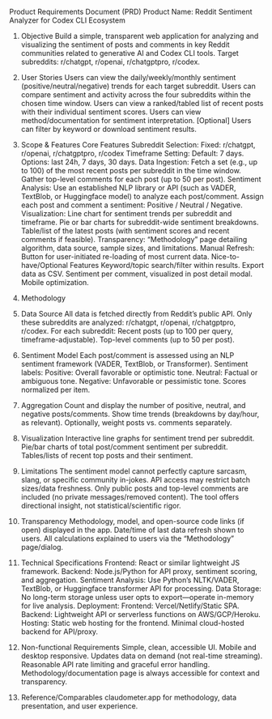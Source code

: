 
Product Requirements Document (PRD)
Product Name: Reddit Sentiment Analyzer for Codex CLI Ecosystem

1. Objective
Build a simple, transparent web application for analyzing and visualizing the sentiment of posts and comments in key Reddit communities related to generative AI and Codex CLI tools. Target subreddits: r/chatgpt, r/openai, r/chatgptpro, r/codex.

2. User Stories
Users can view the daily/weekly/monthly sentiment (positive/neutral/negative) trends for each target subreddit.
Users can compare sentiment and activity across the four subreddits within the chosen time window.
Users can view a ranked/tabled list of recent posts with their individual sentiment scores.
Users can view method/documentation for sentiment interpretation.
[Optional] Users can filter by keyword or download sentiment results.

3. Scope & Features
Core Features
Subreddit Selection:
Fixed: r/chatgpt, r/openai, r/chatgptpro, r/codex
Timeframe Setting:
Default: 7 days. Options: last 24h, 7 days, 30 days.
Data Ingestion:
Fetch a set (e.g., up to 100) of the most recent posts per subreddit in the time window.
Gather top-level comments for each post (up to 50 per post).
Sentiment Analysis:
Use an established NLP library or API (such as VADER, TextBlob, or Huggingface model) to analyze each post/comment.
Assign each post and comment a sentiment: Positive / Neutral / Negative.
Visualization:
Line chart for sentiment trends per subreddit and timeframe.
Pie or bar charts for subreddit-wide sentiment breakdowns.
Table/list of the latest posts (with sentiment scores and recent comments if feasible).
Transparency:
“Methodology” page detailing algorithm, data source, sample sizes, and limitations.
Manual Refresh:
Button for user-initiated re-loading of most current data.
Nice-to-have/Optional Features
Keyword/topic search/filter within results.
Export data as CSV.
Sentiment per comment, visualized in post detail modal.
Mobile optimization.

4. Methodology

1. Data Source
All data is fetched directly from Reddit’s public API.
Only these subreddits are analyzed: r/chatgpt, r/openai, r/chatgptpro, r/codex.
For each subreddit:
Recent posts (up to 100 per query, timeframe-adjustable).
Top-level comments (up to 50 per post).
2. Sentiment Model
Each post/comment is assessed using an NLP sentiment framework (VADER, TextBlob, or Transformer).
Sentiment labels:
Positive: Overall favorable or optimistic tone.
Neutral: Factual or ambiguous tone.
Negative: Unfavorable or pessimistic tone.
Scores normalized per item.
3. Aggregation
Count and display the number of positive, neutral, and negative posts/comments.
Show time trends (breakdowns by day/hour, as relevant).
Optionally, weight posts vs. comments separately.
4. Visualization
Interactive line graphs for sentiment trend per subreddit.
Pie/bar charts of total post/comment sentiment per subreddit.
Tables/lists of recent top posts and their sentiment.
5. Limitations
The sentiment model cannot perfectly capture sarcasm, slang, or specific community in-jokes.
API access may restrict batch sizes/data freshness.
Only public posts and top-level comments are included (no private messages/removed content).
The tool offers directional insight, not statistical/scientific rigor.
6. Transparency
Methodology, model, and open-source code links (if open) displayed in the app.
Date/time of last data refresh shown to users.
All calculations explained to users via the “Methodology” page/dialog.
5. Technical Specifications
Frontend: React or similar lightweight JS framework.
Backend: Node.js/Python for API proxy, sentiment scoring, and aggregation.
Sentiment Analysis:
Use Python’s NLTK/VADER, TextBlob, or Huggingface transformer API for processing.
Data Storage:
No long-term storage unless user opts to export—operate in-memory for live analysis.
Deployment:
Frontend: Vercel/Netlify/Static SPA.
Backend: Lightweight API or serverless functions on AWS/GCP/Heroku.
Hosting:
Static web hosting for the frontend.
Minimal cloud-hosted backend for API/proxy.
6. Non-functional Requirements
Simple, clean, accessible UI.
Mobile and desktop responsive.
Updates data on demand (not real-time streaming).
Reasonable API rate limiting and graceful error handling.
Methodology/documentation page is always accessible for context and transparency.
7. Reference/Comparables
claudometer.app for methodology, data presentation, and user experience.